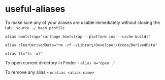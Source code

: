 # useful-aliases

To make sure any of your aliases are usable immediately without closing the tab - `source ~/.bash_profile`

`alias bootstrap="carthage bootstrap --platform ios --cache-builds"`

`alias clearDerivedData="rm -rf ~/Library/Developer/Xcode/DerivedData"`

`alias ll="ls -al"`

To open current directory in Finder - `alias o="open ."`

To remove any alias - `unalias <alias-name>`
